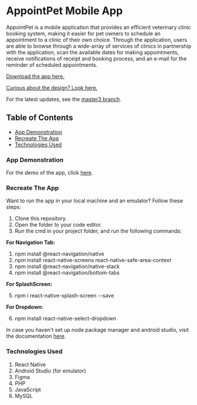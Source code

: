 # AppointPet Mobile App

  AppointPet is a mobile application that provides an efficient veterinary clinic booking system, making it easier for pet owners to schedule an appointment to a clinic of their own choice. 
  Through the application, users are able to browse through a wide-array of services of clinics in partnership with the application, scan the available dates for making appointments, 
  receive notifications of receipt and booking process, and an e-mail for the reminder of scheduled appointments.


[Download the app here.](https://drive.google.com/file/d/1qNeKGjDvzXbrtOA30t_0uf9iP7B1SKRK/view)

[Curious about the design? Look here.](https://www.figma.com/file/8EXyLdjDXdXq7FAF5or7a8/AppointPet?type=design&node-id=0%3A1&mode=design&t=jXWo7ySNw2lNAR83-1)

For the latest updates, see the [master3 branch](https://github.com/VoidFrancescaCruz/AppointPet-App/tree/master3).



## Table of Contents
- [App Demonstration](#app-demonstration)
- [Recreate The App](#recreate-the-app)
- [Technologies Used](#technologies-used)

### App Demonstration

  For the demo of the app, click [here](https://drive.google.com/file/d/1frxu5ROXD73XyP2UixQCirq85Ue8hZuJ/view?usp=sharing).

### Recreate The App

  Want to run the app in your local machine and an emulator? Follow these steps:

  1) Clone this repository.
  2) Open the folder to your code editor.
  3) Run the cmd in your project folder, and run the following commands:

  **For Navigation Tab:**

   1) npm install @react-navigation/native
   2) npm install react-native-screens react-native-safe-area-context
   3) npm install @react-navigation/native-stack
   4) npm install @react-navigation/bottom-tabs

  **For SplashScreen:**

   5) npm i react-native-splash-screen --save

  **For Dropdown:**

   6) npm install react-native-select-dropdown

  In case you haven't set up node package manager and android studio, visit the documentation [here](https://reactnative.dev/docs/environment-setup).

### Technologies Used

  1) React Native
  2) Android Studio (for emulator)
  3) Figma
  4) PHP
  5) JavaScript
  6) MySQL

